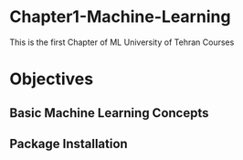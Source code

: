 # Chapter1-Machine-Learning
This is the first Chapter of ML University of Tehran Courses

# Objectives
## Basic Machine Learning Concepts
## Package Installation
